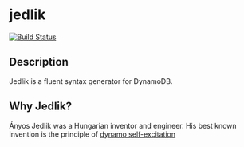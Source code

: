 # jedlik

[![Build Status](https://secure.travis-ci.org/B2MSolutions/jedlik.png)](http://travis-ci.org/B2MSolutions/jedlik)

## Description
Jedlik is a fluent syntax generator for DynamoDB.

## Why Jedlik?
Ányos Jedlik was a Hungarian inventor and engineer.
His best known invention is the principle of [dynamo self-excitation](http://en.wikipedia.org/wiki/%C3%81nyos_Jedlik#Dynamo_invention)



